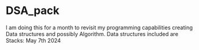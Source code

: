 # DSA_pack
I am doing this for a month to revisit my programming capabilities
creating Data structures and possibly Algorithm.
Data structures included are
Stacks: May 7th 2024
